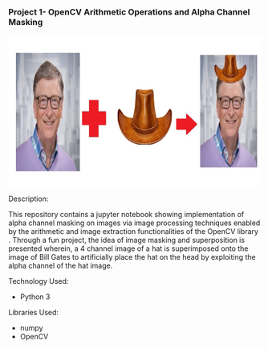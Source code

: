 ### Project 1- OpenCV Arithmetic Operations and Alpha Channel Masking

<p align="center">
    <img width="700" height="300"
     src="./Readme.jpg">
</p>


Description:

This repository contains a jupyter notebook showing implementation of alpha
 channel masking on images via image processing techniques enabled by the
  arithmetic and image extraction functionalities of the OpenCV library
  . Through a fun project, the idea of image masking and superposition is
   presented wherein, a 4 channel image of a hat is superimposed onto the
    image of Bill Gates to artificially place the hat on the head by
     exploiting the alpha channel of the hat image.



Technology Used:

* Python 3

Libraries Used:

* numpy
* OpenCV
